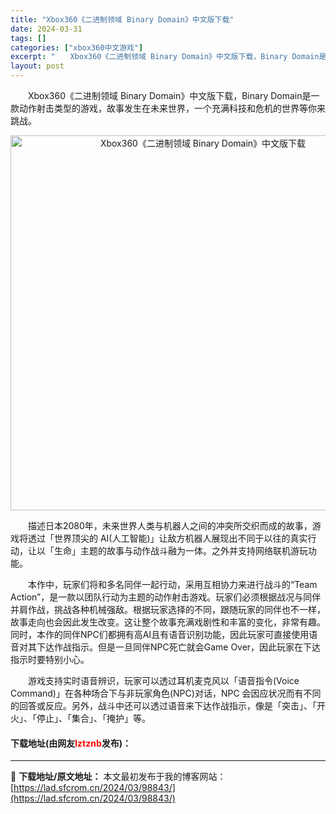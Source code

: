 ```yaml
---
title: "Xbox360《二进制领域 Binary Domain》中文版下载"
date: 2024-03-31
tags: []
categories: ["xbox360中文游戏"]
excerpt: "　　Xbox360《二进制领域 Binary Domain》中文版下载，Binary Domain是一款动作射击类型的游戏，故事发生在未来世界，一个充满科技和危机的世界等你来跳战。 　　描述日本2080年，未来世界人类与机器人之间的冲突所交织而成的故事，游戏将透过「世界顶尖的 AI(人工智能)」让敌&hellip;"
layout: post
---
```


 <p>　　Xbox360《二进制领域 Binary Domain》中文版下载，Binary Domain是一款动作射击类型的游戏，故事发生在未来世界，一个充满科技和危机的世界等你来跳战。</p> <p align="center"><img align="" border="0" src="https://lad.sfcrom.cn/wp-content/uploads/2024/03/20240330_66083f9f929c7.webp" width="600" alt="Xbox360《二进制领域 Binary Domain》中文版下载" /></p> <p>　　描述日本2080年，未来世界人类与机器人之间的冲突所交织而成的故事，游戏将透过「世界顶尖的 AI(人工智能)」让敌方机器人展现出不同于以往的真实行动，让以「生命」主题的故事与动作战斗融为一体。之外并支持网络联机游玩功能。</p> <p>　　本作中，玩家们将和多名同伴一起行动，采用互相协力来进行战斗的&ldquo;Team Action&rdquo;，是一款以团队行动为主题的动作射击游戏。玩家们必须根据战况与同伴并肩作战，挑战各种机械强敌。根据玩家选择的不同，跟随玩家的同伴也不一样，故事走向也会因此发生改变。这让整个故事充满戏剧性和丰富的变化，非常有趣。同时，本作的同伴NPC们都拥有高AI且有语音识别功能，因此玩家可直接使用语音对其下达作战指示。但是一旦同伴NPC死亡就会Game Over，因此玩家在下达指示时要特别小心。</p> <p>　　游戏支持实时语音辨识，玩家可以透过耳机麦克风以「语音指令(Voice Command)」在各种场合下与非玩家角色(NPC)对话，NPC 会因应状况而有不同的回答或反应。另外，战斗中还可以透过语音来下达作战指示，像是「突击」、「开火」、「停止」、「集合」、「掩护」等。</p> <p><h4>下载地址(由网友<font color="red">lztznb</font>发布)：</h4></p> 

---
📖 **下载地址/原文地址：** 本文最初发布于我的博客网站：[https://lad.sfcrom.cn/2024/03/98843/](https://lad.sfcrom.cn/2024/03/98843/)

